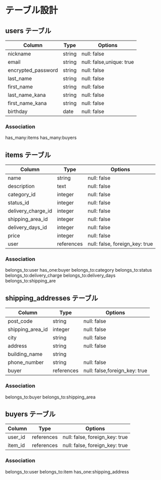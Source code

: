 
# テーブル設計

## users テーブル

| Column             | Type   | Options                       |
| ------------------ | ------ | ----------------------------- |
| nickname           | string | null: false                   |
| email              | string | null: false,unique: true      |
| encrypted_password | string | null: false                   |
| last_name          | string | null: false                   |
| first_name         | string | null: false                   |
| last_name_kana     | string | null: false                   |
| first_name_kana    | string | null: false                   |
| birthday           | date   | null: false                   |

### Association
has_many:items
has_many:buyers


## items テーブル

| Column             | Type       | Options                        |
| ------------------ | ---------- | ------------------------------ |
| name               | string     | null: false                    |
| description        | text       | null: false                    |
| category_id        | integer    | null: false                    |
| status_id          | integer    | null: false                    |
| delivery_charge_id | integer    | null: false                    |
| shipping_area_id   | integer    | null: false                    |
| delivery_days_id   | integer    | null: false                    |
| price              | integer    | null: false                    |
| user               | references | null: false, foreign_key: true |


### Association
belongs_to:user
has_one:buyer
belongs_to:category
belongs_to:status
belongs_to:delivery_charge
belongs_to:delivery_days
belongs_to:shipping_are

## shipping_addresses テーブル

| Column             | Type       | Options                        |
| ------------------ | ---------- | ------------------------------ |
| post_code          | string     | null: false                    |
| shipping_area_id   | integer    | null: false                    |
| city               | string     | null: false                    |
| address            | string     | null: false                    |
| building_name      | string     |                                |
| phone_number       | string     | null: false                    |
| buyer              | references | null: false,foreign_key: true  |

### Association

belongs_to:buyer
belongs_to:shipping_area

## buyers テーブル

| Column                | Type       | Options                        |
| ------------------    | ---------- | ------------------------------ |
| user_id               | references  | null: false, foreign_key: true |
| item_id               | references | null: false, foreign_key: true |

### Association

belongs_to:user
belongs_to:item
has_one:shipping_address
